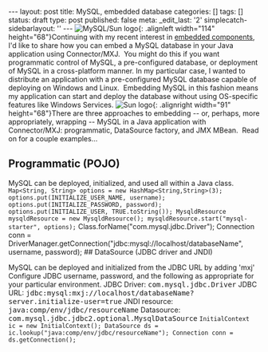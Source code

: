 --- layout: post title: MySQL, embedded database categories: \[\] tags: \[\] status: draft type: post published: false meta: \_edit\_last: \'2\' simplecatch-sidebarlayout: \'\' --- ![](http://dev.mysql.com/common/logos/logo_mysql_sun_a.gif "MySQL/Sun logo"){: .alignleft width="114" height="68"}Continuing with my recent interest in [embedded components](/2008/12/jetty-embedded-servlet-container/ "post on embedding Jetty"), I\'d like to share how you can embed a MySQL database in your Java application using Connector/MXJ.  You might do this if you want programmatic control of MySQL, a pre-configured database, or deployment of MySQL in a cross-platform manner. In my particular case, I wanted to distribute an application with a pre-configured MySQL database capable of deploying on Windows and Linux.  Embedding MySQL in this fashion means my application can start and deploy the database without using OS-specific features like Windows Services. ![](http://dev.mysql.com/common/logos/logo_mysql_sun_b.gif "Sun logo"){: .alignright width="91" height="68"}There are three approaches to embedding -- or, perhaps, more appropriately, wrapping -- MySQL in a Java application with Connector/MXJ: programmatic, DataSource factory, and JMX MBean.  Read on for a couple examples...<!--more-->

## Programmatic (POJO)

 MySQL can be deployed, initialized, and used all within a Java class. `Map<String, String> options = new HashMap<String,String>(3);
options.put(INITIALIZE_USER_NAME, username);
options.put(INITIALIZE_PASSWORD, password);
options.put(INITIALIZE_USER, TRUE.toString());
MysqldResource mysqldResource = new MysqldResource();
mysqldResource.start("mysql-starter", options);` Class.forName(\"com.mysql.jdbc.Driver\"); Connection conn = DriverManager.getConnection(\"jdbc:mysql://localhost/databaseName\", username, password); ## DataSource (JDBC driver and JNDI)

 MySQL can be deployed and initialized from the JDBC URL by adding \'mxj\' Configure JDBC username, password, and the following as appropriate for your particular environment. JDBC Driver: <tt>com.mysql.jdbc.Driver</tt> JDBC URL: <tt>jdbc:mysql:mxj://localhost/databaseName?server.initialize-user=true</tt> JNDI resource: <tt>java:comp/env/jdbc/resourceName</tt> Datasource: <tt>com.mysql.jdbc.jdbc2.optional.MysqlDataSource</tt> `InitialContext ic = new InitialContext();
DataSource ds = ic.lookup("java:comp/env/jdbc/resourceName");
Connection conn = ds.getConnection();`
